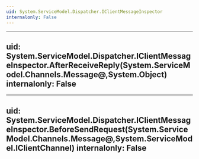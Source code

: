 ```yaml
---
uid: System.ServiceModel.Dispatcher.IClientMessageInspector
internalonly: False
---
```


---
uid: System.ServiceModel.Dispatcher.IClientMessageInspector.AfterReceiveReply(System.ServiceModel.Channels.Message@,System.Object)
internalonly: False
---

---
uid: System.ServiceModel.Dispatcher.IClientMessageInspector.BeforeSendRequest(System.ServiceModel.Channels.Message@,System.ServiceModel.IClientChannel)
internalonly: False
---
